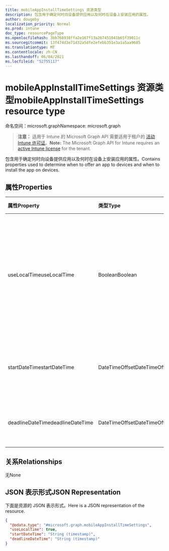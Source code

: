 ```yaml
---
title: mobileAppInstallTimeSettings 资源类型
description: 包含用于确定何时向设备提供应用以及何时在设备上安装应用的属性。
author: dougeby
localization_priority: Normal
ms.prod: intune
doc_type: resourcePageType
ms.openlocfilehash: 3bb768938ffa2e167f13a267451041b65f39011c
ms.sourcegitcommit: 13f474d3e71d32a5dfe2efebb351e3a1a5aa9685
ms.translationtype: MT
ms.contentlocale: zh-CN
ms.lasthandoff: 06/04/2021
ms.locfileid: "52755117"
---
```

# <a name="mobileappinstalltimesettings-resource-type"></a><span data-ttu-id="53d0b-103">mobileAppInstallTimeSettings 资源类型</span><span class="sxs-lookup"><span data-stu-id="53d0b-103">mobileAppInstallTimeSettings resource type</span></span>

<span data-ttu-id="53d0b-104">命名空间：microsoft.graph</span><span class="sxs-lookup"><span data-stu-id="53d0b-104">Namespace: microsoft.graph</span></span>

> <span data-ttu-id="53d0b-105">**注意：** 适用于 Intune 的 Microsoft Graph API 需要适用于租户的 [活动 Intune 许可证](https://go.microsoft.com/fwlink/?linkid=839381)。</span><span class="sxs-lookup"><span data-stu-id="53d0b-105">**Note:** The Microsoft Graph API for Intune requires an [active Intune license](https://go.microsoft.com/fwlink/?linkid=839381) for the tenant.</span></span>

<span data-ttu-id="53d0b-106">包含用于确定何时向设备提供应用以及何时在设备上安装应用的属性。</span><span class="sxs-lookup"><span data-stu-id="53d0b-106">Contains properties used to determine when to offer an app to devices and when to install the app on devices.</span></span>

## <a name="properties"></a><span data-ttu-id="53d0b-107">属性</span><span class="sxs-lookup"><span data-stu-id="53d0b-107">Properties</span></span>
|<span data-ttu-id="53d0b-108">属性</span><span class="sxs-lookup"><span data-stu-id="53d0b-108">Property</span></span>|<span data-ttu-id="53d0b-109">类型</span><span class="sxs-lookup"><span data-stu-id="53d0b-109">Type</span></span>|<span data-ttu-id="53d0b-110">说明</span><span class="sxs-lookup"><span data-stu-id="53d0b-110">Description</span></span>|
|:---|:---|:---|
|<span data-ttu-id="53d0b-111">useLocalTime</span><span class="sxs-lookup"><span data-stu-id="53d0b-111">useLocalTime</span></span>|<span data-ttu-id="53d0b-112">Boolean</span><span class="sxs-lookup"><span data-stu-id="53d0b-112">Boolean</span></span>|<span data-ttu-id="53d0b-113">确定可用和截止时间时，应该使用本地设备时间还是 UTC 时间。</span><span class="sxs-lookup"><span data-stu-id="53d0b-113">Whether the local device time or UTC time should be used when determining the available and deadline times.</span></span>|
|<span data-ttu-id="53d0b-114">startDateTime</span><span class="sxs-lookup"><span data-stu-id="53d0b-114">startDateTime</span></span>|<span data-ttu-id="53d0b-115">DateTimeOffset</span><span class="sxs-lookup"><span data-stu-id="53d0b-115">DateTimeOffset</span></span>|<span data-ttu-id="53d0b-116">应用应可供安装的时间。</span><span class="sxs-lookup"><span data-stu-id="53d0b-116">The time at which the app should be available for installation.</span></span>|
|<span data-ttu-id="53d0b-117">deadlineDateTime</span><span class="sxs-lookup"><span data-stu-id="53d0b-117">deadlineDateTime</span></span>|<span data-ttu-id="53d0b-118">DateTimeOffset</span><span class="sxs-lookup"><span data-stu-id="53d0b-118">DateTimeOffset</span></span>|<span data-ttu-id="53d0b-119">应安装应用的时间。</span><span class="sxs-lookup"><span data-stu-id="53d0b-119">The time at which the app should be installed.</span></span>|

## <a name="relationships"></a><span data-ttu-id="53d0b-120">关系</span><span class="sxs-lookup"><span data-stu-id="53d0b-120">Relationships</span></span>
<span data-ttu-id="53d0b-121">无</span><span class="sxs-lookup"><span data-stu-id="53d0b-121">None</span></span>

## <a name="json-representation"></a><span data-ttu-id="53d0b-122">JSON 表示形式</span><span class="sxs-lookup"><span data-stu-id="53d0b-122">JSON Representation</span></span>
<span data-ttu-id="53d0b-123">下面是资源的 JSON 表示形式。</span><span class="sxs-lookup"><span data-stu-id="53d0b-123">Here is a JSON representation of the resource.</span></span>
<!-- {
  "blockType": "resource",
  "@odata.type": "microsoft.graph.mobileAppInstallTimeSettings"
}
-->
``` json
{
  "@odata.type": "#microsoft.graph.mobileAppInstallTimeSettings",
  "useLocalTime": true,
  "startDateTime": "String (timestamp)",
  "deadlineDateTime": "String (timestamp)"
}
```




